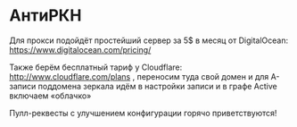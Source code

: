 АнтиРКН
=======

Для прокси подойдёт простейший сервер за 5$ в месяц от DigitalOcean: https://www.digitalocean.com/pricing/

Также берём бесплатный тариф у Cloudflare: http://www.cloudflare.com/plans , переносим туда свой домен и для A-записи поддомена зеркала идём в настройки записи и в графе Active включаем «облачко»

Пулл-реквесты с улучшением конфигурации горячо приветствуются!
